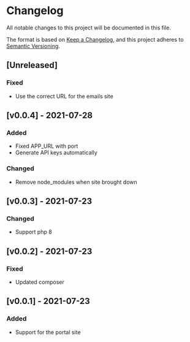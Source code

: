 # Changelog
All notable changes to this project will be documented in this file.

The format is based on [Keep a Changelog](https://keepachangelog.com/en/1.0.0/),
and this project adheres to [Semantic Versioning](https://semver.org/spec/v2.0.0.html).

## [Unreleased]

### Fixed
- Use the correct URL for the emails site

## [v0.0.4] - 2021-07-28

### Added
- Fixed APP_URL with port
- Generate API keys automatically

### Changed
- Remove node_modules when site brought down

## [v0.0.3] - 2021-07-23

### Changed
- Support php 8

## [v0.0.2] - 2021-07-23

### Fixed
- Updated composer

## [v0.0.1] - 2021-07-23

### Added
- Support for the portal site
